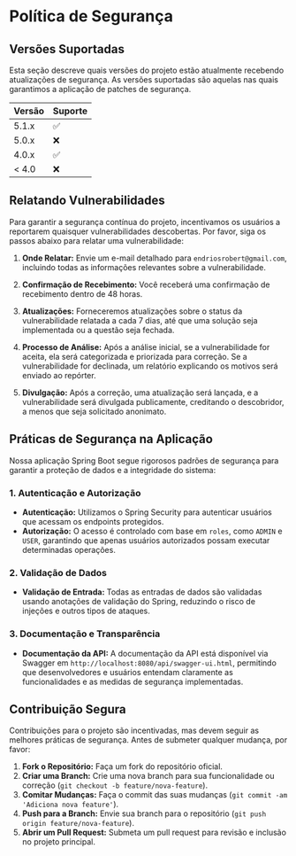 # Política de Segurança

## Versões Suportadas

Esta seção descreve quais versões do projeto estão atualmente recebendo atualizações de segurança. As versões suportadas são aquelas nas quais garantimos a aplicação de patches de segurança.

| Versão  | Suporte           |
| ------- | ----------------- |
| 5.1.x   | :white_check_mark: |
| 5.0.x   | :x:                |
| 4.0.x   | :white_check_mark: |
| < 4.0   | :x:                |

## Relatando Vulnerabilidades

Para garantir a segurança contínua do projeto, incentivamos os usuários a reportarem quaisquer vulnerabilidades descobertas. Por favor, siga os passos abaixo para relatar uma vulnerabilidade:

1. **Onde Relatar:** Envie um e-mail detalhado para `endriosrobert@gmail.com`, incluindo todas as informações relevantes sobre a vulnerabilidade.
   
2. **Confirmação de Recebimento:** Você receberá uma confirmação de recebimento dentro de 48 horas.
   
3. **Atualizações:** Forneceremos atualizações sobre o status da vulnerabilidade relatada a cada 7 dias, até que uma solução seja implementada ou a questão seja fechada.

4. **Processo de Análise:** Após a análise inicial, se a vulnerabilidade for aceita, ela será categorizada e priorizada para correção. Se a vulnerabilidade for declinada, um relatório explicando os motivos será enviado ao repórter.

5. **Divulgação:** Após a correção, uma atualização será lançada, e a vulnerabilidade será divulgada publicamente, creditando o descobridor, a menos que seja solicitado anonimato.

## Práticas de Segurança na Aplicação

Nossa aplicação Spring Boot segue rigorosos padrões de segurança para garantir a proteção de dados e a integridade do sistema:

### 1. Autenticação e Autorização

- **Autenticação:** Utilizamos o Spring Security para autenticar usuários que acessam os endpoints protegidos.
- **Autorização:** O acesso é controlado com base em `roles`, como `ADMIN` e `USER`, garantindo que apenas usuários autorizados possam executar determinadas operações.

### 2. Validação de Dados

- **Validação de Entrada:** Todas as entradas de dados são validadas usando anotações de validação do Spring, reduzindo o risco de injeções e outros tipos de ataques.

### 3. Documentação e Transparência

- **Documentação da API:** A documentação da API está disponível via Swagger em `http://localhost:8080/api/swagger-ui.html`, permitindo que desenvolvedores e usuários entendam claramente as funcionalidades e as medidas de segurança implementadas.

## Contribuição Segura

Contribuições para o projeto são incentivadas, mas devem seguir as melhores práticas de segurança. Antes de submeter qualquer mudança, por favor:

1. **Fork o Repositório:** Faça um fork do repositório oficial.
2. **Criar uma Branch:** Crie uma nova branch para sua funcionalidade ou correção (`git checkout -b feature/nova-feature`).
3. **Comitar Mudanças:** Faça o commit das suas mudanças (`git commit -am 'Adiciona nova feature'`).
4. **Push para a Branch:** Envie sua branch para o repositório (`git push origin feature/nova-feature`).
5. **Abrir um Pull Request:** Submeta um pull request para revisão e inclusão no projeto principal.
